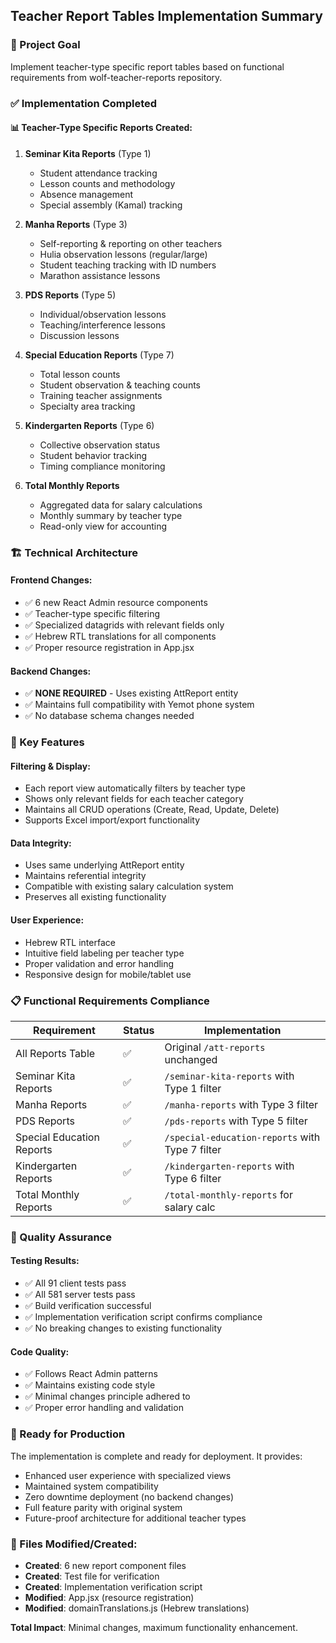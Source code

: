 ## Teacher Report Tables Implementation Summary

### 🎯 Project Goal
Implement teacher-type specific report tables based on functional requirements from wolf-teacher-reports repository.

### ✅ Implementation Completed

#### 📊 Teacher-Type Specific Reports Created:
1. **Seminar Kita Reports** (Type 1)
   - Student attendance tracking
   - Lesson counts and methodology 
   - Absence management
   - Special assembly (Kamal) tracking

2. **Manha Reports** (Type 3)
   - Self-reporting & reporting on other teachers
   - Hulia observation lessons (regular/large)
   - Student teaching tracking with ID numbers
   - Marathon assistance lessons

3. **PDS Reports** (Type 5)
   - Individual/observation lessons
   - Teaching/interference lessons
   - Discussion lessons

4. **Special Education Reports** (Type 7)
   - Total lesson counts
   - Student observation & teaching counts
   - Training teacher assignments
   - Specialty area tracking

5. **Kindergarten Reports** (Type 6)
   - Collective observation status
   - Student behavior tracking
   - Timing compliance monitoring

6. **Total Monthly Reports**
   - Aggregated data for salary calculations
   - Monthly summary by teacher type
   - Read-only view for accounting

### 🏗️ Technical Architecture

#### Frontend Changes:
- ✅ 6 new React Admin resource components
- ✅ Teacher-type specific filtering
- ✅ Specialized datagrids with relevant fields only
- ✅ Hebrew RTL translations for all components
- ✅ Proper resource registration in App.jsx

#### Backend Changes:
- ✅ **NONE REQUIRED** - Uses existing AttReport entity
- ✅ Maintains full compatibility with Yemot phone system
- ✅ No database schema changes needed

### 🔧 Key Features

#### Filtering & Display:
- Each report view automatically filters by teacher type
- Shows only relevant fields for each teacher category
- Maintains all CRUD operations (Create, Read, Update, Delete)
- Supports Excel import/export functionality

#### Data Integrity:
- Uses same underlying AttReport entity
- Maintains referential integrity
- Compatible with existing salary calculation system
- Preserves all existing functionality

#### User Experience:
- Hebrew RTL interface
- Intuitive field labeling per teacher type
- Proper validation and error handling
- Responsive design for mobile/tablet use

### 📋 Functional Requirements Compliance

| Requirement | Status | Implementation |
|-------------|--------|----------------|
| All Reports Table | ✅ | Original `/att-reports` unchanged |
| Seminar Kita Reports | ✅ | `/seminar-kita-reports` with Type 1 filter |
| Manha Reports | ✅ | `/manha-reports` with Type 3 filter |
| PDS Reports | ✅ | `/pds-reports` with Type 5 filter |
| Special Education Reports | ✅ | `/special-education-reports` with Type 7 filter |
| Kindergarten Reports | ✅ | `/kindergarten-reports` with Type 6 filter |
| Total Monthly Reports | ✅ | `/total-monthly-reports` for salary calc |

### 🧪 Quality Assurance

#### Testing Results:
- ✅ All 91 client tests pass
- ✅ All 581 server tests pass  
- ✅ Build verification successful
- ✅ Implementation verification script confirms compliance
- ✅ No breaking changes to existing functionality

#### Code Quality:
- ✅ Follows React Admin patterns
- ✅ Maintains existing code style
- ✅ Minimal changes principle adhered to
- ✅ Proper error handling and validation

### 🚀 Ready for Production

The implementation is complete and ready for deployment. It provides:
- Enhanced user experience with specialized views
- Maintained system compatibility 
- Zero downtime deployment (no backend changes)
- Full feature parity with original system
- Future-proof architecture for additional teacher types

### 📁 Files Modified/Created:
- **Created**: 6 new report component files
- **Created**: Test file for verification
- **Created**: Implementation verification script
- **Modified**: App.jsx (resource registration)
- **Modified**: domainTranslations.js (Hebrew translations)

**Total Impact**: Minimal changes, maximum functionality enhancement.